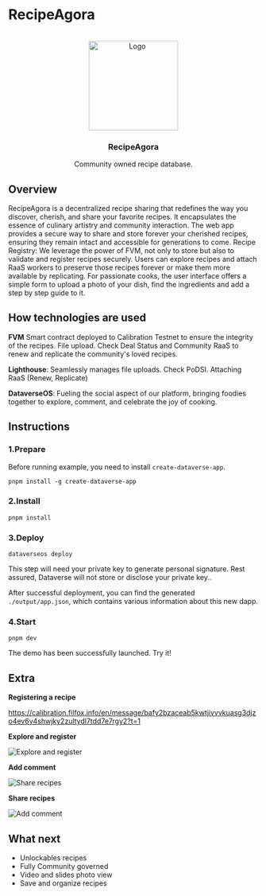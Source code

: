 # RecipeAgora

<br />
<div align="center">
  <img src="https://github.com/aeither/recipe-agora/assets/36173828/588b543b-dc29-4da0-90b0-ae1710d5a1ac" alt="Logo" width="180" >

<h3 align="center">RecipeAgora</h3>
  <p align="center">
    Community owned recipe database.
    <br />
  </p>
</div>

## Overview

RecipeAgora is a decentralized recipe sharing that redefines the way you discover, cherish, and share your favorite recipes. It encapsulates the essence of culinary artistry and community interaction. The web app provides a secure way to share and store forever your cherished recipes, ensuring they remain intact and accessible for generations to come. Recipe Registry: We leverage the power of FVM, not only to store but also to validate and register recipes securely. Users can explore recipes and attach RaaS workers to preserve those recipes forever or make them more available by replicating. For passionate cooks, the user interface offers a simple form to upload a photo of your dish, find the ingredients and add a step by step guide to it.

## How technologies are used

**FVM** Smart contract deployed to Calibration Testnet to ensure the integrity of the recipes. File upload. Check Deal Status and Community RaaS to renew and replicate the community's loved recipes.

**Lighthouse**: Seamlessly manages file uploads. Check PoDSI. Attaching RaaS (Renew, Replicate)

**DataverseOS**: Fueling the social aspect of our platform, bringing foodies together to explore, comment, and celebrate the joy of cooking.

## Instructions

### 1.Prepare

Before running example, you need to install `create-dataverse-app`.

```
pnpm install -g create-dataverse-app
```

### 2.Install

```
pnpm install
```

### 3.Deploy

```
dataverseos deploy
```

This step will need your private key to generate personal signature. Rest
assured, Dataverse will not store or disclose your private key..

After successful deployment, you can find the generated `./output/app.json`,
which contains various information about this new dapp.

### 4.Start

```
pnpm dev
```

The demo has been successfully launched. Try it!

## Extra

**Registering a recipe**

https://calibration.filfox.info/en/message/bafy2bzaceab5kwtjivvvkuasg3djzo4ev6v4shwjky2zultydl7tdd7e7rgy2?t=1

**Explore and register**

![Explore and register](https://github.com/aeither/recipe-agora/assets/36173828/7e5f136d-775a-4097-bffc-970c435752f0)

**Add comment**

![Share recipes](https://github.com/aeither/recipe-agora/assets/36173828/4fdd8b3d-43ff-4b53-b561-e43f1c2eb2b7)

**Share recipes**

![Add comment](https://github.com/aeither/recipe-agora/assets/36173828/b0b56fc9-0a4d-47d1-8a19-acfdae4bdeae)

## What next

- Unlockables recipes
- Fully Community governed
- Video and slides photo view
- Save and organize recipes
